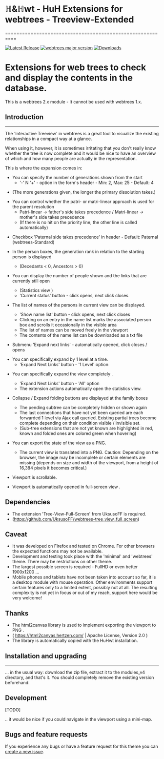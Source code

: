 # ℍ&ℍwt - HuH Extensions for webtrees - Treeview-Extended
==========================================================

[![Latest Release](https://img.shields.io/github/v/release/huhwt/huhwt-xtv)][1]
[![webtrees major version](https://img.shields.io/badge/webtrees-v2.x-green)][2]
[![Downloads](https://img.shields.io/github/downloads/huhwt/huhwt-xtv/v1.0/total)]()

# Extensions for web trees to check and display the contents in the database.

This is a webtrees 2.x module - It cannot be used with webtrees 1.x.

## Introduction
-------------

The 'Interactive Treeview' in webtrees is a great tool to visualize the existing relationships in a compact way at a glance. 

When using it, however, it is sometimes irritating that you don't really know whether
the tree is now complete and it would be nice to have an overview of which
and how many people are actually in the representation.

This is where the expansion comes in:

* You can specify the number of generations shown from the start
    - '-' N '+' - option in the form's header    - Min: 2, Max: 25 - Default: 4
- (The more generations given, the longer the primary dissolution takes.)

* You can control whether the patri- or matri-linear approach is used for the parent resolution 
    - Patri-linear -> father's side takes precedence  / Matri-linear -> mother's side takes precedence
    - (If there is no hit on the priority line, the other line is called automatically)
- Checkbox 'Paternal side takes precedence' in header   - Default: Paternal (webtrees-Standard)

* In the person boxes, the generation rank in relation to the starting person is displayed 
    - (Decedants < 0, Ancestors > 0)

* You can display the number of people shown and the links that are currently still open
    - (Statistics view )
    - 'Current status' button               - click opens, next click closes 

* The list of names of the persons in current view can be displayed.
    - 'Show name list' button               - click opens, next click closes 
    - Clicking on an entry in the name list marks the associated person box and scrolls it
occasionally in the visible area     
    - The list of names can be moved freely in the viewport 
    - The contents of the name list can be downloaded as a txt file 

* Submenu 'Expand next links'               - automatically opened, click closes / opens 
-   You can specifically expand by 1 level at a time.
    - 'Expand Next Links' button    - '1 Level' option
*   You can specifically expand the view completely .
    - 'Expand Next Links' button    - 'All' option 
    - The extension actions automatically open the statistics view.

* Collapse / Expand folding buttons are displayed at the family boxes 
    - The pending subtree can be completely hidden or shown again 
    - The last connections that have not yet been queried are each forwarded 1 level via
Ajax call queried. Existing partial trees become complete depending on their condition
visible / invisible set. 
    - (Sub-tree extensions that are not yet known are highlighted in red, known and
folded ones are colored green when hovering)

* You can export the state of the view as a PNG.
    - The current view is translated into a PNG. Caution: Depending on the browser, the image
may be incomplete or certain elements are missing (depends on size and width of the
viewport, from a height of 16,384 pixels it becomes critical.) 

* Viewport is scrollable.

* Viewport is automatically opened in full-screen view .

## Dependencies 

* The extension 'Tree-View-Full-Screen' from UksusoFF is required.
* (https://github.com/UksusoFF/webtrees-tree_view_full_screen)

## Caveat

* It was developed on Firefox and tested on Chrome. For other browsers the expected functions
may not be available.
* Development and testing took place with the 'minimal' and 'webtrees' theme. There may be restrictions on 
other theme.
* The largest possible screen is required - FullHD or even better 1900x1200  ...
* Mobile phones and tablets have not been taken into account so far, it is a desktop module with mouse operation. Other environments support certain features only to a limited extent, possibly not at all. The resulting complexity is not yet in focus or out of my reach, support here would be very welcome!

## Thanks

* The html2canvas library is used to implement exporting the viewport to PNG .
*   ( https://html2canvas.hertzen.com/ | Apache License, Version 2.0 )
* The library is automatically copied with the HuHwt installation.

## Installation and upgrading
--------------------------

... in the usual way: download the zip file, extract it to the modules_v4 directory, and that's it. You should completely remove the existing version beforehand.

Development
-------------------------

[TODO]

.. it would be nice if you could navigate in the viewport using a mini-map.

Bugs and feature requests
-------------------------
If you experience any bugs or have a feature request for this theme you can [create a new issue][3].

[1]: https://github.com/huhwt/huhwt-xtv/releases/latest
[2]: https://webtrees.net/download
[3]: https://github.com/huhwt/huhwt-xtv/issues?state=open